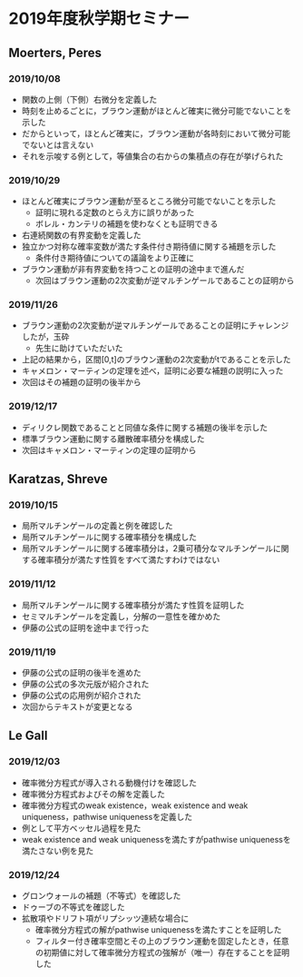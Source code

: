 # 2019年度秋学期セミナー
## Moerters, Peres
### 2019/10/08
- 関数の上側（下側）右微分を定義した
- 時刻を止めるごとに，ブラウン運動がほとんど確実に微分可能でないことを示した
- だからといって，ほとんど確実に，ブラウン運動が各時刻において微分可能でないとは言えない
- それを示唆する例として，等値集合の右からの集積点の存在が挙げられた
### 2019/10/29
- ほとんど確実にブラウン運動が至るところ微分可能でないことを示した
    - 証明に現れる定数のとらえ方に誤りがあった
    - ボレル・カンテリの補題を使わなくとも証明できる
- 右連続関数の有界変動を定義した
- 独立かつ対称な確率変数が満たす条件付き期待値に関する補題を示した
    - 条件付き期待値についての議論をより正確に
- ブラウン運動が非有界変動を持つことの証明の途中まで進んだ
    - 次回はブラウン運動の2次変動が逆マルチンゲールであることの証明から
### 2019/11/26
- ブラウン運動の2次変動が逆マルチンゲールであることの証明にチャレンジしたが，玉砕
    - 先生に助けていただいた
- 上記の結果から，区間[0,t]のブラウン運動の2次変動がtであることを示した
- キャメロン・マーティンの定理を述べ，証明に必要な補題の説明に入った
- 次回はその補題の証明の後半から
### 2019/12/17
- ディリクレ関数であることと同値な条件に関する補題の後半を示した
- 標準ブラウン運動に関する離散確率積分を構成した
- 次回はキャメロン・マーティンの定理の証明から
## Karatzas, Shreve
### 2019/10/15
- 局所マルチンゲールの定義と例を確認した
- 局所マルチンゲールに関する確率積分を構成した
- 局所マルチンゲールに関する確率積分は，2乗可積分なマルチンゲールに関する確率積分が満たす性質をすべて満たすわけではない
### 2019/11/12
- 局所マルチンゲールに関する確率積分が満たす性質を証明した
- セミマルチンゲールを定義し，分解の一意性を確かめた
- 伊藤の公式の証明を途中まで行った
### 2019/11/19
- 伊藤の公式の証明の後半を進めた
- 伊藤の公式の多次元版が紹介された
- 伊藤の公式の応用例が紹介された
- 次回からテキストが変更となる
## Le Gall
### 2019/12/03
- 確率微分方程式が導入される動機付けを確認した
- 確率微分方程式およびその解を定義した
- 確率微分方程式のweak existence，weak existence and weak uniqueness，pathwise uniquenessを定義した
- 例として平方ベッセル過程を見た
- weak existence and weak uniquenessを満たすがpathwise uniquenessを満たさない例を見た
### 2019/12/24
- グロンウォールの補題（不等式）を確認した
- ドゥーブの不等式を確認した
- 拡散項やドリフト項がリプシッツ連続な場合に
    - 確率微分方程式の解がpathwise uniquenessを満たすことを証明した
    - フィルター付き確率空間とその上のブラウン運動を固定したとき，任意の初期値に対して確率微分方程式の強解が（唯一）存在することを証明した
